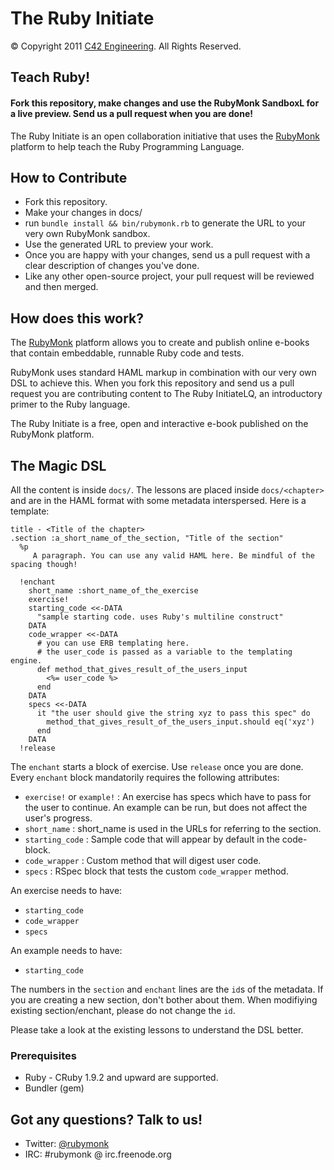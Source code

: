 # The Ruby Initiate

© Copyright 2011 [C42 Engineering][]. All Rights Reserved.

## Teach Ruby!

<h4>Fork this repository, make changes and use the RubyMonk SandboxL for a live preview. Send us a pull request when you are done!</h4>

The Ruby Initiate is an open collaboration initiative that uses the [RubyMonk][] platform to help teach the Ruby Programming Language.

## How to Contribute

- Fork this repository.
- Make your changes in docs/
- run `bundle install && bin/rubymonk.rb` to generate the URL to your very own RubyMonk sandbox.
- Use the generated URL to preview your work.
- Once you are happy with your changes, send us a pull request with a clear description of changes you've done.
- Like any other open-source project, your pull request will be reviewed and then merged.

## How does this work?

The [RubyMonk][] platform allows you to create and publish online e-books that contain embeddable, runnable Ruby code and tests.

RubyMonk uses standard HAML markup in combination with our very own DSL to achieve this. When you fork this repository and send us a pull request you are contributing content to The Ruby InitiateLQ, an introductory primer to the Ruby language.

The Ruby Initiate is a free, open and interactive e-book published on the RubyMonk platform.

## The Magic DSL


All the content is inside `docs/`.
The lessons are placed inside `docs/<chapter>` and are in the HAML format with some metadata interspersed. Here is a template:

    title - <Title of the chapter>
    .section :a_short_name_of_the_section, "Title of the section"
      %p
         A paragraph. You can use any valid HAML here. Be mindful of the spacing though!

      !enchant
        short_name :short_name_of_the_exercise
        exercise!
        starting_code <<-DATA
          "sample starting code. uses Ruby's multiline construct"
        DATA
        code_wrapper <<-DATA
          # you can use ERB templating here.
          # the user_code is passed as a variable to the templating engine.
          def method_that_gives_result_of_the_users_input
            <%= user_code %>
          end
        DATA
        specs <<-DATA
          it "the user should give the string xyz to pass this spec" do
            method_that_gives_result_of_the_users_input.should eq('xyz')
          end
        DATA
      !release

The `enchant` starts a block of exercise. Use `release` once you are done. Every `enchant` block mandatorily requires the following attributes:

- `exercise!` or `example!` : An exercise has specs which have to pass for the user to continue. An example can be run, but does not affect the user's progress.
- `short_name` : short_name is used in the URLs for referring to the section.
- `starting_code` : Sample code that will appear by default in the code-block.
- `code_wrapper` : Custom method that will digest user code.
- `specs` : RSpec block that tests the custom `code_wrapper` method.

An exercise needs to have:

- `starting_code`
- `code_wrapper`
- `specs`

An example needs to have:

- `starting_code`

The numbers in the `section` and `enchant` lines are the `id`s of the metadata. If you are creating a new section, don't bother about them. When modifiying existing section/enchant, please do not change the `id`.

Please take a look at the existing lessons to understand the DSL better.

### Prerequisites

- Ruby - CRuby 1.9.2 and upward are supported.
- Bundler (gem)

## Got any questions? Talk to us!

- Twitter: [@rubymonk](http://twitter.com/#!/rubymonk 'RubyMonk')
- IRC: #rubymonk @ irc.freenode.org

[RubyMonk]: http://rubymonk.com
[C42 Engineering]: http://c42.in

